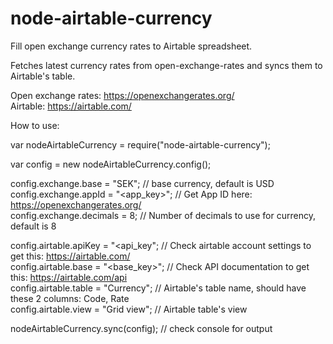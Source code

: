 # node-airtable-currency
Fill open exchange currency rates to Airtable spreadsheet.

Fetches latest currency rates from open-exchange-rates and syncs them to Airtable's table.

Open exchange rates: https://openexchangerates.org/<br/>
Airtable: https://airtable.com/

How to use:

var nodeAirtableCurrency = require("node-airtable-currency");

var config = new nodeAirtableCurrency.config();

config.exchange.base = "SEK"; // base currency, default is USD<br/>
config.exchange.appId = "<app_key>"; // Get App ID here: https://openexchangerates.org/<br/>
config.exchange.decimals = 8; // Number of decimals to use for currency, default is 8

config.airtable.apiKey = "<api_key";  // Check airtable account settings to get this: https://airtable.com/<br/>
config.airtable.base = "<base_key>"; // Check API documentation to get this: https://airtable.com/api<br/>
config.airtable.table = "Currency"; // Airtable's table name, should have these 2 columns: Code, Rate<br/>
config.airtable.view = "Grid view"; // Airtable table's view

nodeAirtableCurrency.sync(config); // check console for output